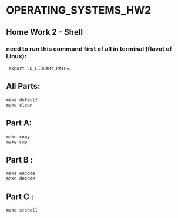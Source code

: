 # OPERATING_SYSTEMS_HW2
## Home Work 2 - Shell
### need to run this command first of all in terminal (flavot of Linux):
<div dir='ltr'>
   
	 export LD_LIBRARY_PATH=.


</div>


## All Parts:

<div dir='ltr'>

    make default
	make clean 

</div>

## Part A:
<div dir='ltr'>

    make copy
	make cmp 

</div>

## Part B :
<div dir='ltr'>

    make encode
	make decode 
</div>
  
<div dir='ltr'>  


</div>


## Part C :
<div dir='ltr'>  

    make stshell

</div>

